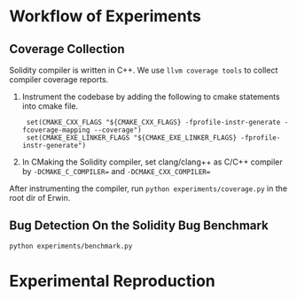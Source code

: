 # Workflow of Experiments

## Coverage Collection

Solidity compiler is written in C++. We use `llvm coverage tools` to collect compiler coverage reports.

1. Instrument the codebase by adding the following to cmake statements into cmake file.
   ```
    set(CMAKE_CXX_FLAGS "${CMAKE_CXX_FLAGS} -fprofile-instr-generate -fcoverage-mapping --coverage")
    set(CMAKE_EXE_LINKER_FLAGS "${CMAKE_EXE_LINKER_FLAGS} -fprofile-instr-generate")
   ```
2. In CMaking the Solidity compiler, set clang/clang++ as C/C++ compiler by `-DCMAKE_C_COMPILER=` and `-DCMAKE_CXX_COMPILER=`

After instrumenting the compiler, run `python experiments/coverage.py` in the root dir of Erwin.

<!-- 3. Coverage collection is exquisite and requires a lot of prerequisites to promise correct results. When conducting `experiment1` in `coverage.py`, make sure the Python script must be placed in the same directory as the Erwin repository and the repository is installed by `git clone` instead of `npm install`.  -->

## Bug Detection On the Solidity Bug Benchmark

`python experiments/benchmark.py`

# Experimental Reproduction
